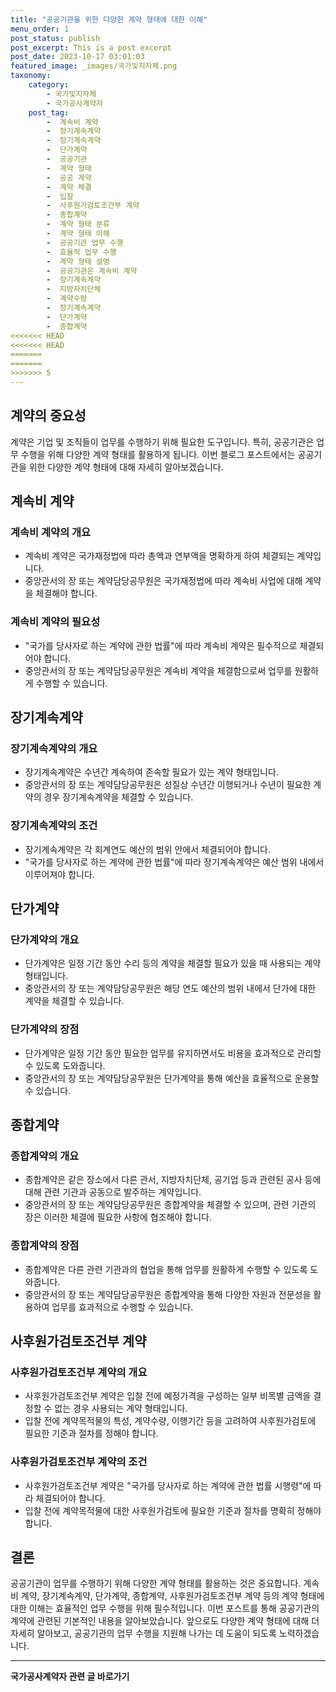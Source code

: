 ```yaml
---
title: "공공기관을 위한 다양한 계약 형태에 대한 이해"
menu_order: 1
post_status: publish
post_excerpt: This is a post excerpt
post_date: 2023-10-17 03:01:03
featured_image: _images/국가및지자체.png
taxonomy:
    category:
        - 국가및지자체
        - 국가공사계약자
    post_tag:
        -  계속비 계약
        -  장기계속계약
        -  장기계속계약
        -  단가계약
        -  공공기관
        -  계약 형태
        -  공공 계약
        -  계약 체결
        -  입찰
        -  사후원가검토조건부 계약
        -  종합계약
        -  계약 형태 분류
        -  계약 형태 이해
        -  공공기관 업무 수행
        -  효율적 업무 수행
        -  계약 형태 설명
        -  공공기관은 계속비 계약
        -  장기계속계약
        -  지방자치단체
        -  계약수량
        -  장기계속계약
        -  단가계약
        -  종합계약
<<<<<<< HEAD
<<<<<<< HEAD
=======
=======
>>>>>>> 5
---
```



## 계약의 중요성

계약은 기업 및 조직들이 업무를 수행하기 위해 필요한 도구입니다. 특히, 공공기관은 업무 수행을 위해 다양한 계약 형태를 활용하게 됩니다. 이번 블로그 포스트에서는 공공기관을 위한 다양한 계약 형태에 대해 자세히 알아보겠습니다.

## 계속비 계약

### 계속비 계약의 개요

- 계속비 계약은 국가재정법에 따라 총액과 연부액을 명확하게 하여 체결되는 계약입니다.
- 중앙관서의 장 또는 계약담당공무원은 국가재정법에 따라 계속비 사업에 대해 계약을 체결해야 합니다.

### 계속비 계약의 필요성

- "국가를 당사자로 하는 계약에 관한 법률"에 따라 계속비 계약은 필수적으로 체결되어야 합니다.
- 중앙관서의 장 또는 계약담당공무원은 계속비 계약을 체결함으로써 업무를 원활하게 수행할 수 있습니다.

## 장기계속계약

### 장기계속계약의 개요

- 장기계속계약은 수년간 계속하여 존속할 필요가 있는 계약 형태입니다.
- 중앙관서의 장 또는 계약담당공무원은 성질상 수년간 이행되거나 수년이 필요한 계약의 경우 장기계속계약을 체결할 수 있습니다.

### 장기계속계약의 조건

- 장기계속계약은 각 회계연도 예산의 범위 안에서 체결되어야 합니다.
- "국가를 당사자로 하는 계약에 관한 법률"에 따라 장기계속계약은 예산 범위 내에서 이루어져야 합니다.

## 단가계약

### 단가계약의 개요

- 단가계약은 일정 기간 동안 수리 등의 계약을 체결할 필요가 있을 때 사용되는 계약 형태입니다.
- 중앙관서의 장 또는 계약담당공무원은 해당 연도 예산의 범위 내에서 단가에 대한 계약을 체결할 수 있습니다.

### 단가계약의 장점

- 단가계약은 일정 기간 동안 필요한 업무를 유지하면서도 비용을 효과적으로 관리할 수 있도록 도와줍니다.
- 중앙관서의 장 또는 계약담당공무원은 단가계약을 통해 예산을 효율적으로 운용할 수 있습니다.

## 종합계약

### 종합계약의 개요

- 종합계약은 같은 장소에서 다른 관서, 지방자치단체, 공기업 등과 관련된 공사 등에 대해 관련 기관과 공동으로 발주하는 계약입니다.
- 중앙관서의 장 또는 계약담당공무원은 종합계약을 체결할 수 있으며, 관련 기관의 장은 이러한 체결에 필요한 사항에 협조해야 합니다.

### 종합계약의 장점

- 종합계약은 다른 관련 기관과의 협업을 통해 업무를 원활하게 수행할 수 있도록 도와줍니다.
- 중앙관서의 장 또는 계약담당공무원은 종합계약을 통해 다양한 자원과 전문성을 활용하여 업무를 효과적으로 수행할 수 있습니다.

## 사후원가검토조건부 계약

### 사후원가검토조건부 계약의 개요

- 사후원가검토조건부 계약은 입찰 전에 예정가격을 구성하는 일부 비목별 금액을 결정할 수 없는 경우 사용되는 계약 형태입니다.
- 입찰 전에 계약목적물의 특성, 계약수량, 이행기간 등을 고려하여 사후원가검토에 필요한 기준과 절차를 정해야 합니다.

### 사후원가검토조건부 계약의 조건

- 사후원가검토조건부 계약은 "국가를 당사자로 하는 계약에 관한 법률 시행령"에 따라 체결되어야 합니다.
- 입찰 전에 계약목적물에 대한 사후원가검토에 필요한 기준과 절차를 명확히 정해야 합니다.

## 결론

공공기관이 업무를 수행하기 위해 다양한 계약 형태를 활용하는 것은 중요합니다. 계속비 계약, 장기계속계약, 단가계약, 종합계약, 사후원가검토조건부 계약 등의 계약 형태에 대한 이해는 효율적인 업무 수행을 위해 필수적입니다. 이번 포스트를 통해 공공기관의 계약에 관련된 기본적인 내용을 알아보았습니다. 앞으로도 다양한 계약 형태에 대해 더 자세히 알아보고, 공공기관의 업무 수행을 지원해 나가는 데 도움이 되도록 노력하겠습니다.



<!-- wp:separator -->
<hr class="wp-block-separator has-alpha-channel-opacity"/>
<!-- /wp:separator -->

<!-- wp:group {"backgroundColor":"base","layout":{"type":"constrained"}} -->
<div class="wp-block-group has-base-background-color has-background"><!-- wp:paragraph {"align":"center","fontSize":"large"} -->
<p class="has-text-align-center has-large-font-size"><strong>국가공사계약자 관련 글 바로가기</strong></p>
<!-- /wp:paragraph -->


<!-- wp:latest-posts
{"categories":[{"id":6878,"count":19,"description":"","link":"https://uknowlaw.com/category/%ea%b5%ad%ea%b0%80%ea%b3%b5%ec%82%ac%ea%b3%84%ec%95%bd%ec%9e%90/","name":"국가공사계약자","slug":"국가공사계약자","taxonomy":"category","parent":0,"meta":[],"_links":{"self":[{"href":"https://uknowlaw.com/wp-json/wp/v2/categories/6878"}],"collection":[{"href":"https://uknowlaw.com/wp-json/wp/v2/categories"}],"about":[{"href":"https://uknowlaw.com/wp-json/wp/v2/taxonomies/category"}],"wp:post_type":[{"href":"https://uknowlaw.com/wp-json/wp/v2/posts?categories=6878"}],"curies":[{"name":"wp","href":"https://api.w.org/{rel}","templated":true}]}}],"postsToShow":100,"excerptLength":28,"postLayout":"grid","columns":2,"featuredImageAlign":"left","featuredImageSizeSlug":"large","fontSize":"medium"} /--></div>
<!-- /wp:group -->